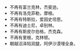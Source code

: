 - 不再有富兰克林，杰斐逊。
- 不再有洛克菲勒，摩根。
- 不再有特斯拉，爱因史坦恩。 
- 不再有迪士尼，卓别林。 
- 不再有斯皮尔伯格，杰克森。 
- 不再有里根，克林顿。 
- 朝越沼泽陷双腿，阿伊沙漠埋全身。 ​​​​